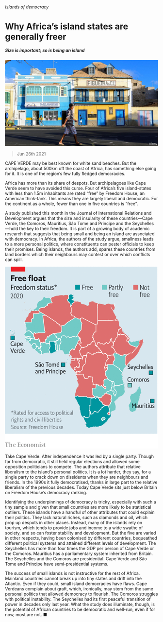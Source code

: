###### Islands of democracy

# Why Africa’s island states are generally freer 

##### Size is important; so is being an island 

![image](images/20210626_map501.jpg) 

> Jun 26th 2021 

CAPE VERDE may be best known for white sand beaches. But the archipelago, about 500km off the coast of Africa, has something else going for it. It is one of the region’s few fully fledged democracies.

Africa has more than its share of despots. But archipelagoes like Cape Verde seem to have avoided this curse. Four of Africa’s five island-states with less than 1.5m inhabitants are rated “free” by Freedom House, an American think-tank. This means they are largely liberal and democratic. For the continent as a whole, fewer than one in five countries is “free”.


A study published this month in the Journal of International Relations and Development argues that the size and insularity of these countries—Cape Verde, the Comoros, Mauritius, São Tome and Principe and the Seychelles—hold the key to their freedom. It is part of a growing body of academic research that suggests that being small and being an island are associated with democracy. In Africa, the authors of the study argue, smallness leads to a more personal politics, where constituents can pester officials to keep their promises. Being islands, the authors add, spares these countries from land borders which their neighbours may contest or over which conflicts can spill.

![image](images/20210626_MAM952.png) 


Take Cape Verde. After independence it was led by a single party. Though far from democratic, it still held regular elections and allowed some opposition politicians to compete. The authors attribute that relative liberalism to the island’s personal politics. It is a lot harder, they say, for a single party to crack down on dissidents when they are neighbours and friends. In the 1990s it fully democratised, thanks in large part to the relative liberalism of the previous decades. Today Cape Verde sits just below Britain on Freedom House’s democracy ranking.

Identifying the underpinnings of democracy is tricky, especially with such a tiny sample and given that small countries are more likely to be statistical outliers. These islands have a handful of other attributes that could explain their politics. They lack natural riches, such as diamonds and oil, which prop up despots in other places. Instead, many of the islands rely on tourism, which tends to provide jobs and income to a wide swathe of society, and so can foster stability and development. But the five are varied in other respects, having been colonised by different countries, bequeathed different political systems and attained different levels of development. The Seychelles has more than four times the GDP per person of Cape Verde or the Comoros. Mauritius has a parliamentary system inherited from Britain. The Seychelles and the Comoros are presidential. Cape Verde and São Tome and Principe have semi-presidential systems.

The success of small islands is not instructive for the rest of Africa. Mainland countries cannot break up into tiny states and drift into the Atlantic. Even if they could, small island democracies have flaws. Cape Verdeans complain about graft, which, ironically, may stem from the same personal politics that allowed democracy to flourish. The Comoros struggles with political instability. The Seychelles had its first peaceful transition of power in decades only last year. What the study does illuminate, though, is the potential of African countries to be democratic and well-run, even if for now, most are not. ■

